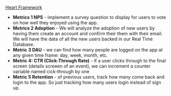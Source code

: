 
<a href="https://docs.google.com/presentation/d/1LYBZkUqqvtNtMYokVx8rZHawas7cJJ2Tid7gACA7AKo/edit?usp=sharing" target="_blank">Heart Framework</a>


* **Metrics 1 NPS** - implement a survey question to display for users to vote on how well they enjoyed using the app.
* **Metrics 2 Adoption** - We will analyze the adoption of new users by having them create an account and confirm their them with their email. We will have the data of all the new users backed in our Real Time Database. 
* **Metric 3 DAU** - we can find how many people are logged on the app at any given time frame: day, week, month, etc.
* **Metric 4: CTR (Click-Through Rate)** - if a user clicks through to the final screen (details screeen of an event), we can increment a counter variable named cick-through by one 
* **Metric 5 Retention** - of previous users, track how many come back and login to the app. So just tracking how many users login instead of sign up.
